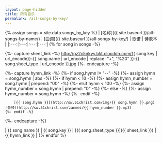 ```yaml
---
layout: page-hidden
title: 所有音乐
permalink: /all-songs-by-key/
---
```


{% assign songs = site.data.songs_by_key %}
| [名称]({{ site.baseurl }}/all-songs-by-name/) | [曲调]({{ site.baseurl }}/all-songs-by-key/) | 歌谱 | 诗歌本 |
|:---:|:---:|:---:|:---:|
{% for song in songs -%}

{%- capture sheet_link -%}
http://pz2c5nkyy.bkt.clouddn.com/{{ song.key | url_encode}}-{{ song.name | url_encode | replace: "+", "%20" }}-{{ song.sheet_type | url_encode }}.jpg
{%- endcapture -%}

{%- capture hymn_link -%}
    {%- if song.hymn != "--" -%}
        {%- assign hymn = song.hymn | abs -%}
        {%- if hymn < 10 -%}
            {%- assign hymn_number = song.hymn | prepend: "00" -%}
        {%- elsif hymn < 100 -%}
            {%- assign hymn_number = song.hymn | prepend: "0" -%}
        {%- else -%}
            {%- assign hymn_number = song.hymn -%}
        {%- endif -%}

        [{{ song.hymn }}](http://sw.51christ.com/img/{{ song.hymn }}.png) [音频](http://sw.51christ.com/zanmei/{{ hymn_number }}.mp3)
    {%- endif -%}
{%- endcapture -%}

| {{ song.name }} | {{ song.key }} | [{{ song.sheet_type }}]({{ sheet_link }}) | {{ hymn_link }} |
{% endfor %}
